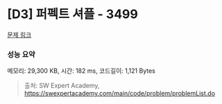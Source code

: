 # [D3] 퍼펙트 셔플 - 3499 

[문제 링크](https://swexpertacademy.com/main/code/problem/problemDetail.do?contestProbId=AWGsRbk6AQIDFAVW) 

### 성능 요약

메모리: 29,300 KB, 시간: 182 ms, 코드길이: 1,121 Bytes



> 출처: SW Expert Academy, https://swexpertacademy.com/main/code/problem/problemList.do